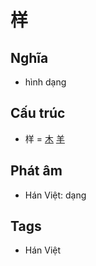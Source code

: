 # 样

## Nghĩa

* hình dạng

## Cấu trúc
* 样 = [木](木.md) [羊](羊.md)

## Phát âm

* Hán Việt: dạng

## Tags
* Hán Việt

<script>window.HANZI_FIELD='样';</script>
